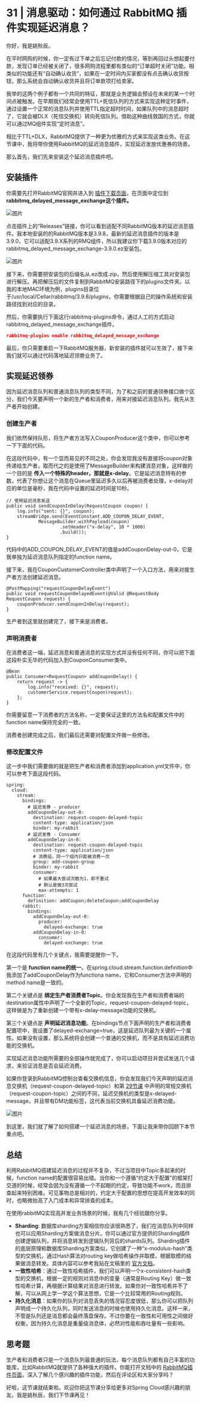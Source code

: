 # 31 | 消息驱动：如何通过 RabbitMQ 插件实现延迟消息？
你好，我是姚秋辰。

在平时网购的时候，你一定有过下单之后忘记付款的情况，等到再回过头想起要付款，发现订单已经被关闭了，很多网购流程里都有类似的“订单超时关闭”功能。相类似的功能还有“自动确认收货”，如果在一定时间内买家都没有点击确认收货按钮，那么系统会自动确认收货并且将订单款项打给卖家。

我举的这两个例子都有一个共同的特征，那就是业务逻辑会预设在未来的某一个时间点被触发。在早期我们经常会使用TTL+死信队列的方式来实现这种定时事件，通过设置一个正常的消息队列并使用TTL指定超时时间，如果队列中的消息超时了，它就会被DLX（死信交换机）转向死信队列。借助这种曲线救国的方式，你就可以通过MQ组件实现“定时消息”。

相比于TTL+DLX，RabbitMQ提供了一种更为优雅的方式来实现这类业务。在这节课中，我将带你使用RabbitMQ的延迟消息插件，实现延迟发放优惠券的场景。

那么首先，我们先来安装这个延迟消息插件吧。

## 安装插件

你需要先打开RabbitMQ官网并进入到 [插件下载页面](https://www.rabbitmq.com/community-plugins.html)，在页面中定位到 **rabbitmq\_delayed\_message\_exchange这个插件。**

![图片](images/489022/b8c1ee9769b005bb8eb3932b72yy7e04.png)

点击插件上的“Releases”链接，你可以看到适配不同RabbitMQ版本的延迟消息插件。我本地安装的的RabbitMQ版本是3.9.8，最新的延迟消息插件的版本是3.9.0，它可以适配3.9.X系列的RMQ组件，所以我建议你下载3.9.0版本对应的rabbitmq\_delayed\_message\_exchange-3.9.0.ez安装包。

![图片](images/489022/605281d670ff9f4ba66638f9b99d6bc5.png)

接下来，你需要把安装包的后缀名从.ez改成.zip，然后使用解压缩工具对安装包进行解压。再把解压后的文件复制到RabbitMQ安装路径下的plugins文件夹。以我的本地MAC环境为例，plugins目录位于/usr/local/Cellar/rabbitmq/3.9.8/plugins，你需要根据自己的操作系统和安装路径找到对应的目录。

然后，你需要执行下面这行rabbitmq-plugins命令，通过人工的方式启动rabbitmq\_delayed\_message\_exchange插件。

```json
rabbitmq-plugins enable rabbitmq_delayed_message_exchange

```

最后，你只需要重启一下RabbitMQ服务器，新安装的插件就可以生效了，接下来我们就可以通过代码落地延迟领劵业务了。

## 实现延迟领券

因为延迟消息队列和普通消息队列的类型不同，为了和之前的普通领券接口做个区分，我们今天要声明一个新的生产者和消费者，用来对接延迟消息队列。我先从生产者开始创建。

### 创建生产者

我们依然保持队形，将生产者方法写入CouponProducer这个类中，你可以参考一下下面的代码。

在这段代码中，有一个显而易见的不同之处，你会发现我没有直接将coupon对象传递给生产者，取而代之的是使用了MessageBuilder来构建消息对象，这样做的一个目的是 **传入一个特殊的header，那就是x-delay**。它是延迟消息特有的参数，代表了你想让这个消息在Queue里延迟多久以后再被消费者处理，x-delay对应的单位是毫秒，我在代码中设置的延迟时间是10秒。

```plain
// 使用延迟消息发送
public void sendCouponInDelay(RequestCoupon coupon) {
    log.info("sent: {}", coupon);
    streamBridge.send(EventConstant.ADD_COUPON_DELAY_EVENT,
            MessageBuilder.withPayload(coupon)
                    .setHeader("x-delay", 10 * 1000)
                    .build());
}

```

代码中的ADD\_COUPON\_DELAY\_EVENT的值是addCouponDelay-out-0，它是我单独为延迟消息队列指定的function name。

接下来，我在CouponCustomerController类中声明了一个入口方法，用来对接生产者方法创建延迟消息。

```plain
@PostMapping("requestCouponDelayEvent")
public void requestCouponDelayedEvent(@Valid @RequestBody RequestCoupon request) {
    couponProducer.sendCouponInDelay(request);
}

```

生产者到这里就创建完了，接下来是消费者。

### 声明消费者

在消费者这一端，延迟消息和普通消息的实现方式并没有任何不同，你可以把下面这段朴实无华的代码加入到CouponConsumer类中。

```plain
@Bean
public Consumer<RequestCoupon> addCouponDelay() {
    return request -> {
        log.info("received: {}", request);
        customerService.requestCoupon(request);
    };
}

```

你需要留意一下消费者的方法名称，一定要保证这里的方法名和配置文件中的function name保持完全的一致。

消费者创建完成之后，我们最后还需要对配置文件做一些修改。

### 修改配置文件

这一步中我们需要做的就是把生产者和消费者添加到application.yml文件中，你可以参考下面这段代码。

```plain
spring:
  cloud:
    stream:
      bindings:
        # 延迟发券 - producer
        addCouponDelay-out-0:
          destination: request-coupon-delayed-topic
          content-type: application/json
          binder: my-rabbit
        # 延迟发券 - Consumer
        addCouponDelay-in-0:
          destination: request-coupon-delayed-topic
          content-type: application/json
          # 消费组，同一个组内只能被消费一次
          group: add-coupon-group
          binder: my-rabbit
          consumer:
            # 如果最大尝试次数为1，即不重试
            # 默认是做3次尝试
            max-attempts: 1
      function:
        definition: addCoupon;deleteCoupon;addCouponDelay
      rabbit:
        bindings:
          addCouponDelay-out-0:
            producer:
              delayed-exchange: true
          addCouponDelay-in-0:
            consumer:
              delayed-exchange: true

```

在这段代码里有几个关键点，我需要提醒你一下。

第一个是 **function name的统一**。在spring.cloud.stream.function.definition中我添加了addCouponDelay作为functiona name，它和Consumer方法中声明的method name是一致的。

第二个关键点是 **绑定生产者消费者Topic**。你会发现我在生产者和消费者端的destination属性中声明了一个全新的Topic，request-coupon-delayed-topic，这样做是为了重新创建一个带有x-delay-message功能的交换机。

第三个关键点是 **声明延迟消息功能**。在bindings节点下面声明的生产者和消费者配置项中，我设置了delayed-exchange=true，这是延迟队列最为关键的一个属性。如果没有设置，那么系统将会创建一个普通的交换机，而不是具有延迟消费功能的交换机。

实现延迟消息功能所需要的全部操作就完成了，你可以启动项目并尝试发送几个请求，来验证消息是否会延迟消费。

如果你登录到RabbitMQ控制台查看交换机信息，你会发现我们今天声明的延迟消息交换机（request-coupon-delayed-topic）和第 [29节课](https://time.geekbang.org/column/article/487752?cid=100101301) 中声明的常规交换机（request-coupon-topic）之间的不同，延迟交换机的类型是x-delayed-message，并且带有DM功能标签，这代表当前交换机具备延迟消费功能。

![图片](images/489022/30d45ce899b5f131edc81dc718e12ca9.png)

到这里，我们就了解了如何搭建一个延迟消息的场景，下面让我来带你回顾下本节重点吧。

## 总结

利用RabbitMQ搭建延迟消息的过程并不复杂，不过当项目中Topic多起来的时候，function name的配置很容易出错。当你和一个遵循“约定大于配置”的框架打交道的时候，经常会因为没有遵循一个不起眼的约定，导致功能不work，而且排查起来特别困难。可见事物总是相对的，约定大于配置的思想在提高开发效率的同时，也略微抬高了入门成本和异常排查的成本。

在使用rabbitMQ实现高并发业务场景的时候，我有几个经验跟你分享。

- **Sharding**: 数据库sharding方案相信你应该很熟悉了，我们在消息队列中同样也可以应用Sharding方案做消息分片。你可以通过官方提供的Sharding插件创建逻辑队列，并将消息转发到逻辑队列背后的shards队列。Sharding插件的底层原理和数据库Sharding方案类似，它创建了一种“x-modulus-hash”类型的交换机，通过Hash算法对routing key做哈希操作并取模，根据取模的结果做消息转发。具体内容可以参考我贴在文稿里的 [官方文档](https://github.com/rabbitmq/rabbitmq-server/tree/master/deps/rabbitmq_sharding)。
- **一致性哈希**：通过一致性哈希插件，我们可以声明一个x-consistent-hash类型的交换机，根据一定的规则对消息中的变量（通常是Routing Key）做一致性哈希计算，再根据计算结果对消息进行转发。如果你对一致性哈希并不了解，可以从网上学一学这个算法思想，它是一个比较常用的Routing规则。
- **持久化消息**：如果你的队列对消息丢失的情况容忍度很低，那么你可以把队列声明成一个持久化队列，同时发送消息的时候也使用持久化消息。这样一来，不管是队列还是消息都会最终落盘保存。不过你要在一致性和可用性之间做好权衡，因为持久化消息是重量级消息体，必然对性能和吞吐量有一些影响。

## 思考题

生产者和消费者只是一个消息队列最普通的玩法，每个消息队列都有自己丰富的功能库，比如RabbitMQ就提供了各种强大的插件。你能打开文档中的 [RabbitMQ插件页面](https://github.com/rabbitmq/rabbitmq-server/tree/master/deps)，深入了解几个感兴趣的插件功能，然后在评论区和大家分享吗？

好啦，这节课就结束啦。欢迎你把这节课分享给更多对Spring Cloud感兴趣的朋友。我是姚秋辰，我们下节课再见！